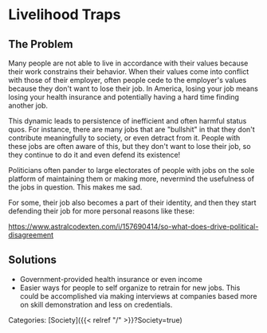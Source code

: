 # Livelihood Traps

## The Problem

Many people are not able to live in accordance with their values because their
work constrains their behavior.
When their values come into conflict with those of their employer, often people
cede to the employer's values because they don't want to lose their job.
In America, losing your job means losing your health insurance and potentially
having a hard time finding another job.

This dynamic leads to persistence of inefficient and often harmful status quos.
For instance, there are many jobs that are "bullshit" in that they don't
contribute meaningfully to society, or even detract from it.
People with these jobs are often aware of this, but they don't want to lose
their job, so they continue to do it and even defend its existence!

Politicians often pander to large electorates of people with jobs on the sole
platform of maintaining them or making more, nevermind the usefulness of the
jobs in question.  This makes me sad.

For some, their job also becomes a part of their identity, and then they start
defending their job for more personal reasons like these:

https://www.astralcodexten.com/i/157690414/so-what-does-drive-political-disagreement

## Solutions

- Government-provided health insurance or even income
- Easier ways for people to self organize to retrain for new jobs.
  This could be accomplished via making interviews at companies based more on
  skill demonstration and less on credentials.

Categories: [Society]({{< relref "/" >}}?Society=true)